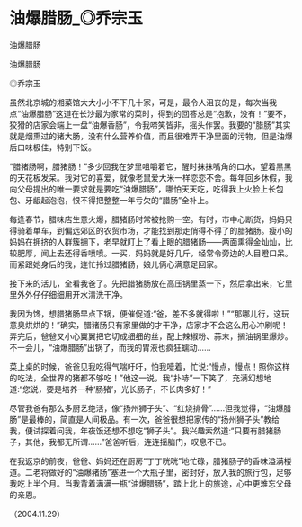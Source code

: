 # 油爆腊肠_◎乔宗玉

油爆腊肠

油爆腊肠

◎乔宗玉

虽然北京城的湘菜馆大大小小不下几十家，可是，最令人沮丧的是，每次当我点“油爆腊肠”这道在长沙最为家常的菜时，得到的回答总是“抱歉，没有！”要不，狡猾的店家会端上一盘“油爆香肠”，令我啼笑皆非，摇头作罢。我要的“腊肠”其实就是烟熏过的猪大肠，没有什么营养价值，而且很难弄干净里面的污物，但是油爆后口味极佳，特别下饭。

“腊猪肠啊，腊猪肠！”多少回我在梦里咀嚼着它，醒时抹抹嘴角的口水，望着黑黑的天花板发呆。我对它的喜爱，就像老鼠爱大米一样恋恋不舍。每年回乡休假，我向父母提出的唯一要求就是要吃“油爆腊肠”，哪怕天天吃，吃得我上火脸上长包包、牙龈起泡泡，恨不得把整整一年亏欠的“腊肠”全补上。

每逢春节，腊味店生意火爆，腊猪肠时常被抢购一空。有时，市中心断货，妈妈只得骑着单车，到偏远郊区的农贸市场，才能找到那走俏得不得了的腊猪肠。瘦小的妈妈在拥挤的人群簇拥下，老早就盯上了看上眼的腊猪肠——两面熏得金灿灿，比较肥厚，闻上去还得香喷喷。一买，妈妈就是好几斤，经常令旁边的人目瞪口呆。而紧跟她身后的我，连忙拎过腊猪肠，娘儿俩心满意足回家。

接下来的活儿，全看我爸了。先把腊猪肠放在高压锅里蒸一下，然后拿出来，它里里外外仔仔细细用开水清洗干净。

我因为馋，想腊猪肠早点下锅，便催促道:“爸，差不多就得啦！”“那哪儿行，这玩意臭烘烘的！”确实，腊猪肠只有家里做的才干净，店家才不会这么用心冲刷呢！弄完后，爸爸又小心翼翼把它切成细细的丝，配上辣椒粉、蒜末，搁油锅里爆炒。不一会儿，“油爆腊肠”出锅了，而我的胃液也疯狂蠕动……

菜上桌的时候，爸爸见我吃得气喘吁吁，怕我噎着，忙说:“慢点，慢点！照你这样的吃法，全世界的猪都不够吃！”他这一说，我“扑哧”一下笑了，充满幻想地道:“您说，要是培养一种‘肠猪’，光长肠子，不长肉多好！”

尽管我爸有那么多厨艺绝活，像“扬州狮子头”、“红烧排骨”……但我觉得，“油爆腊肠”是最棒的，简直是人间极品。有一次，爸爸很想把家传的“扬州狮子头”教给我，便试探着问我，年夜饭还想不想吃“狮子头”。我兴趣索然道:“只要有腊猪肠子，其他，我都无所谓……”爸爸听后，连连摇脑门，叹息不已。

在我返京的前夜，爸爸、妈妈还在厨房“丁丁咣咣”地忙碌，腊猪肠子的香味溢满楼道。二老将做好的“油爆猪肠”塞进一个大瓶子里，密封好，放入我的旅行包，足够我吃上半个月。当我背着满满一瓶“油爆腊肠”，踏上北上的旅途，心中更难忘父母的亲恩。

（2004.11.29）